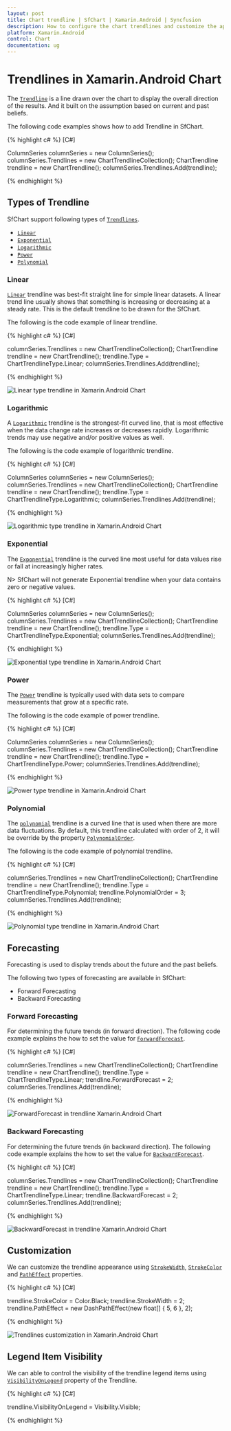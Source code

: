 ```yaml
---
layout: post
title: Chart trendline | SfChart | Xamarin.Android | Syncfusion
description: How to configure the chart trendlines and customize the appearance of the trendlines in Xamarin.Android Chart.
platform: Xamarin.Android
control: Chart
documentation: ug
---
```


# Trendlines in Xamarin.Android Chart

The [`Trendline`](https://help.syncfusion.com/cr/xamarin-android/Com.Syncfusion.Charts.ChartTrendline.html) is a line drawn over the chart to display the overall direction of the results. And it built on the assumption based on current and past beliefs. 

The following code examples shows how to add Trendline in SfChart.

{% highlight c# %} 
[C#]

ColumnSeries columnSeries = new ColumnSeries();
columnSeries.Trendlines = new ChartTrendlineCollection();
ChartTrendline trendline = new ChartTrendline();
columnSeries.Trendlines.Add(trendline);

{% endhighlight %}

## Types of Trendline

SfChart support following types of [`Trendlines`](https://help.syncfusion.com/cr/xamarin-android/Com.Syncfusion.Charts.CartesianSeries.html#Com_Syncfusion_Charts_CartesianSeries_Trendlines).

* [`Linear`](https://help.syncfusion.com/xamarin-android/sfchart/trendline#linear)
* [`Exponential`](https://help.syncfusion.com/xamarin-android/sfchart/trendline#exponential)
* [`Logarithmic`](https://help.syncfusion.com/xamarin-android/sfchart/trendline#logarithmic)
* [`Power`](https://help.syncfusion.com/xamarin-android/sfchart/trendline#power)
* [`Polynomial`](https://help.syncfusion.com/xamarin-android/sfchart/trendline#polynomial)


### Linear

[`Linear`](https://help.syncfusion.com/cr/xamarin-android/Com.Syncfusion.Charts.ChartTrendlineType.html) trendline was best-fit straight line for simple linear datasets. A linear trend line usually shows that something is increasing or decreasing at a steady rate. This is the default trendline to be drawn for the SfChart.

The following is the code example of linear trendline.


{% highlight c# %}
[C#]

columnSeries.Trendlines = new ChartTrendlineCollection();
ChartTrendline trendline = new ChartTrendline();
trendline.Type = ChartTrendlineType.Linear;
columnSeries.Trendlines.Add(trendline);

{% endhighlight %}

![Linear type trendline in Xamarin.Android Chart](trendline_images/trendline_linear.png)

### Logarithmic

A [`Logarithmic`](https://help.syncfusion.com/cr/xamarin-android/Com.Syncfusion.Charts.ChartTrendlineType.html) trendline is the strongest-fit curved line, that is most effective when the data change rate increases or decreases rapidly. Logarithmic trends may use negative and/or positive values as well. 

The following is the code example of logarithmic trendline.

{% highlight c# %}
[C#]

ColumnSeries columnSeries = new ColumnSeries();
columnSeries.Trendlines = new ChartTrendlineCollection();
ChartTrendline trendline = new ChartTrendline();
trendline.Type = ChartTrendlineType.Logarithmic;
columnSeries.Trendlines.Add(trendline);

{% endhighlight %}

![Logarithmic type trendline in Xamarin.Android Chart](trendline_images/trendline_Logarithmic.png)

### Exponential

The [`Exponential`](https://help.syncfusion.com/cr/xamarin-android/Com.Syncfusion.Charts.ChartTrendlineType.html) trendline is the curved line most useful for data values rise or fall at increasingly higher rates.

N> SfChart will not generate Exponential trendline when your data contains zero or negative values. 

{% highlight c# %}
[C#]

ColumnSeries columnSeries = new ColumnSeries();
columnSeries.Trendlines = new ChartTrendlineCollection();
ChartTrendline trendline = new ChartTrendline();
trendline.Type = ChartTrendlineType.Exponential;
columnSeries.Trendlines.Add(trendline);

{% endhighlight %}

![Exponential type trendline in Xamarin.Android Chart](trendline_images/trendline_Exponential.png)

### Power

The [`Power`](https://help.syncfusion.com/cr/xamarin-android/Com.Syncfusion.Charts.ChartTrendlineType.html) trendline is typically used with data sets to compare measurements that grow at a specific rate.

The following is the code example of power trendline.

{% highlight c# %}
[C#]

ColumnSeries columnSeries = new ColumnSeries();
columnSeries.Trendlines = new ChartTrendlineCollection();
ChartTrendline trendline = new ChartTrendline();
trendline.Type = ChartTrendlineType.Power;
columnSeries.Trendlines.Add(trendline);

{% endhighlight %}

![Power type trendline in Xamarin.Android Chart](trendline_images/trendline_Power.png)

### Polynomial

The [`polynomial`](https://help.syncfusion.com/cr/xamarin-android/Com.Syncfusion.Charts.ChartTrendlineType.html) trendline is a curved line that is used when there are more data fluctuations. By default, this trendline calculated with order of 2, it will be override by the property [`PolynomialOrder`](https://help.syncfusion.com/cr/xamarin-android/Com.Syncfusion.Charts.ChartTrendline.html#Com_Syncfusion_Charts_ChartTrendline_PolynomialOrder).

The following is the code example of polynomial trendline.

{% highlight c# %}
[C#]

columnSeries.Trendlines = new ChartTrendlineCollection();
ChartTrendline trendline = new ChartTrendline();
trendline.Type = ChartTrendlineType.Polynomial;
trendline.PolynomialOrder = 3;
columnSeries.Trendlines.Add(trendline);

{% endhighlight %}

![Polynomial type trendline in Xamarin.Android Chart](trendline_images/trendline_Polynomial.png)

## Forecasting

Forecasting is used to display trends about the future and the past beliefs.

The following two types of forecasting are available in SfChart:

* Forward Forecasting
* Backward Forecasting

### Forward Forecasting

For determining the future trends (in forward direction). The 
following code example explains the how to set the value for [`ForwardForecast`](https://help.syncfusion.com/cr/xamarin-android/Com.Syncfusion.Charts.ChartTrendline.html#Com_Syncfusion_Charts_ChartTrendline_ForwardForecast).

{% highlight c# %}
[C#]

columnSeries.Trendlines = new ChartTrendlineCollection();
ChartTrendline trendline = new ChartTrendline();
trendline.Type = ChartTrendlineType.Linear;
trendline.ForwardForecast = 2;
columnSeries.Trendlines.Add(trendline);

{% endhighlight %}

![ForwardForecast in trendline Xamarin.Android Chart](trendline_images/trendline_Forward.png)

### Backward Forecasting

For determining the future trends (in backward direction). The following code example explains the how to set the value for [`BackwardForecast`](https://help.syncfusion.com/cr/xamarin-android/Com.Syncfusion.Charts.ChartTrendline.html#Com_Syncfusion_Charts_ChartTrendline_BackwardForecast).

{% highlight c# %}
[C#]

columnSeries.Trendlines = new ChartTrendlineCollection();
ChartTrendline trendline = new ChartTrendline();
trendline.Type = ChartTrendlineType.Linear;
trendline.BackwardForecast = 2;
columnSeries.Trendlines.Add(trendline);

{% endhighlight %}

![BackwardForecast in trendline Xamarin.Android Chart](trendline_images/trendline_Backward.png)

## Customization

We can customize the trendline appearance using [`StrokeWidth`](https://help.syncfusion.com/cr/xamarin-android/Com.Syncfusion.Charts.ChartTrendline.html#Com_Syncfusion_Charts_ChartTrendline_StrokeWidth), [`StrokeColor`](https://help.syncfusion.com/cr/xamarin-android/Com.Syncfusion.Charts.ChartTrendline.html#Com_Syncfusion_Charts_ChartTrendline_StrokeColor) and [`PathEffect`](https://help.syncfusion.com/cr/xamarin-android/Com.Syncfusion.Charts.ChartTrendline.html#Com_Syncfusion_Charts_ChartTrendline_PathEffect) properties. 

{% highlight c# %}
[C#]

trendline.StrokeColor = Color.Black;
trendline.StrokeWidth = 2;
trendline.PathEffect = new DashPathEffect(new float[] { 5, 6 }, 2);

{% endhighlight %}

![Trendlines customization in Xamarin.Android Chart](trendline_images/trendline_customizing.png)

## Legend Item Visibility

We can able to control the visibility of the trendline legend items using [`VisibilityOnLegend`](https://help.syncfusion.com/cr/xamarin-android/Com.Syncfusion.Charts.ChartTrendline.html#Com_Syncfusion_Charts_ChartTrendline_VisibilityOnLegend) property of the Trendline.

{% highlight c# %}
[C#]

trendline.VisibilityOnLegend = Visibility.Visible;

{% endhighlight %}


